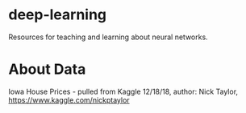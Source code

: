 # deep-learning
Resources for teaching and learning about neural networks.

# About Data
Iowa House Prices - pulled from Kaggle 12/18/18, author: Nick Taylor, https://www.kaggle.com/nickptaylor
